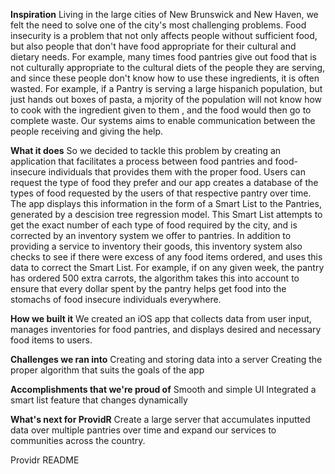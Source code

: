 **Inspiration**
Living in the large cities of New Brunswick and New Haven, we felt the need to solve one of the city's most challenging problems. Food insecurity is a problem that not only affects people without sufficient food, but also people that don't have food appropriate for their cultural and dietary needs. For example, many times food pantries give out food that is not culturally appropriate to the cultural diets of the people they are serving, and since these people don't know how to use these ingredients, it is often wasted. For example, if a Pantry is serving a large hispanich population, but just hands out boxes of pasta, a mjority of the population will not know how to cook with the ingredient given to them , and the food would then go to complete waste. Our systems aims to enable communication between the people receiving and giving the help.

**What it does**
So we decided to tackle this problem by creating an application that facilitates a process between food pantries and food-insecure individuals that provides them with the proper food. Users can request the type of food they prefer and our app creates a database of the types of food requested by the users of that respective pantry over time. The app displays this information in the form of a Smart List to the Pantries, generated by a descision tree regression model. This Smart List attempts to get the exact number of each type of food required by the city, and is corrected by an inventory system we offer to pantries. In addition to providing a service to inventory their goods, this inventory system also checks to see if there were excess of any food items ordered, and uses this data to correct the Smart List. For example, if on any given week, the pantry has ordered 500 extra carrots, the algorithm takes this into account to ensure that every dollar spent by the pantry helps get food into the stomachs of food insecure individuals everywhere. 

**How we built it**
We created an iOS app that collects data from user input, manages inventories for food pantries, and displays desired and necessary food items to users.

**Challenges we ran into**
Creating and storing data into a server
Creating the proper algorithm that suits the goals of the app

**Accomplishments that we're proud of**
Smooth and simple UI
Integrated a smart list feature that changes dynamically

**What's next for ProvidR**
Create a large server that accumulates inputted data over multiple pantries over time and expand our services to communities across the country.

Providr README
